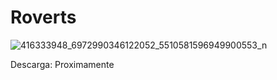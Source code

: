 # Roverts

![416333948_6972990346122052_5510581596949900553_n](https://github.com/Roverts-CMA/Roverts/assets/127430543/68afeada-e3c6-4bb7-9244-a3fc1bf70497)

Descarga: Proximamente
